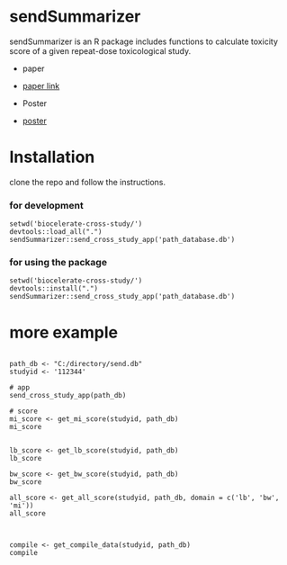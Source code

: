 # sendSummarizer 
sendSummarizer is an R package includes functions to calculate toxicity score
of a given repeat-dose toxicological study.  

- paper
- [paper link](https://academic.oup.com/toxsci/article/200/2/277/7690167?login=true) 

- Poster
- [poster](https://www.lexjansen.com/css-us/2022/POS_PP23.pdf)  



# Installation

clone the repo and follow the instructions.  

### for development

```
setwd('biocelerate-cross-study/')
devtools::load_all(".")
sendSummarizer::send_cross_study_app('path_database.db')

```

### for using the package

```
setwd('biocelerate-cross-study/')
devtools::install(".")
sendSummarizer::send_cross_study_app('path_database.db')

```

# more example

```{R}

path_db <- "C:/directory/send.db"
studyid <- '112344'

# app
send_cross_study_app(path_db)

# score
mi_score <- get_mi_score(studyid, path_db)
mi_score


lb_score <- get_lb_score(studyid, path_db)
lb_score

bw_score <- get_bw_score(studyid, path_db)
bw_score

all_score <- get_all_score(studyid, path_db, domain = c('lb', 'bw', 'mi'))
all_score



compile <- get_compile_data(studyid, path_db)
compile



```
